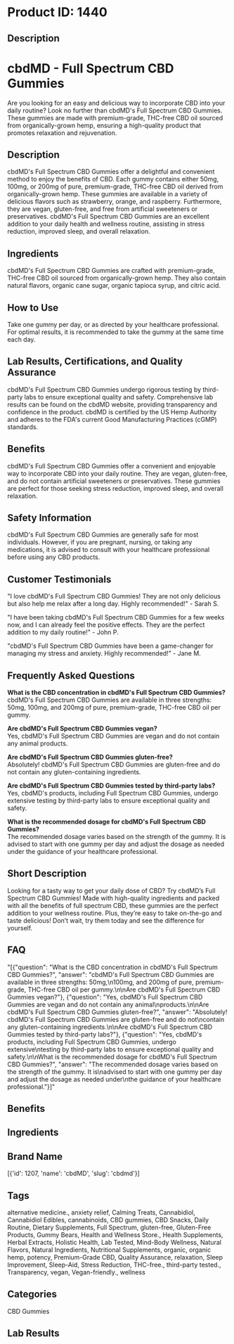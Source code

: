 # Product ID: 1440
## Description
<div class="flex flex-grow flex-col gap-3">
<div class="flex flex-col items-start gap-4 whitespace-pre-wrap break-words">
<div class="markdown prose w-full break-words dark:prose-invert dark">
<h1>cbdMD - Full Spectrum CBD Gummies</h1>
<p>Are you looking for an easy and delicious way to incorporate CBD into your daily routine? Look no further than cbdMD's Full Spectrum CBD Gummies. These gummies are made with premium-grade, THC-free CBD oil sourced from organically-grown hemp, ensuring a high-quality product that promotes relaxation and rejuvenation.</p>
<h2>Description</h2>
<p>cbdMD's Full Spectrum CBD Gummies offer a delightful and convenient method to enjoy the benefits of CBD. Each gummy contains either 50mg, 100mg, or 200mg of pure, premium-grade, THC-free CBD oil derived from organically-grown hemp. These gummies are available in a variety of delicious flavors such as strawberry, orange, and raspberry. Furthermore, they are vegan, gluten-free, and free from artificial sweeteners or preservatives. cbdMD's Full Spectrum CBD Gummies are an excellent addition to your daily health and wellness routine, assisting in stress reduction, improved sleep, and overall relaxation.</p>
<h2>Ingredients</h2>
<p>cbdMD's Full Spectrum CBD Gummies are crafted with premium-grade, THC-free CBD oil sourced from organically-grown hemp. They also contain natural flavors, organic cane sugar, organic tapioca syrup, and citric acid.</p>
<h2>How to Use</h2>
<p>Take one gummy per day, or as directed by your healthcare professional. For optimal results, it is recommended to take the gummy at the same time each day.</p>
<h2>Lab Results, Certifications, and Quality Assurance</h2>
<p>cbdMD's Full Spectrum CBD Gummies undergo rigorous testing by third-party labs to ensure exceptional quality and safety. Comprehensive lab results can be found on the cbdMD website, providing transparency and confidence in the product. cbdMD is certified by the US Hemp Authority and adheres to the FDA's current Good Manufacturing Practices (cGMP) standards.</p>
<h2>Benefits</h2>
<p>cbdMD's Full Spectrum CBD Gummies offer a convenient and enjoyable way to incorporate CBD into your daily routine. They are vegan, gluten-free, and do not contain artificial sweeteners or preservatives. These gummies are perfect for those seeking stress reduction, improved sleep, and overall relaxation.</p>
<h2>Safety Information</h2>
<p>cbdMD's Full Spectrum CBD Gummies are generally safe for most individuals. However, if you are pregnant, nursing, or taking any medications, it is advised to consult with your healthcare professional before using any CBD products.</p>
<h2>Customer Testimonials</h2>
<p>"I love cbdMD's Full Spectrum CBD Gummies! They are not only delicious but also help me relax after a long day. Highly recommended!" - Sarah S.</p>
<p>"I have been taking cbdMD's Full Spectrum CBD Gummies for a few weeks now, and I can already feel the positive effects. They are the perfect addition to my daily routine!" - John P.</p>
<p>"cbdMD's Full Spectrum CBD Gummies have been a game-changer for managing my stress and anxiety. Highly recommended!" - Jane M.</p>
<h2>Frequently Asked Questions</h2>
<p><strong>What is the CBD concentration in cbdMD's Full Spectrum CBD Gummies?</strong><br />
cbdMD's Full Spectrum CBD Gummies are available in three strengths: 50mg, 100mg, and 200mg of pure, premium-grade, THC-free CBD oil per gummy.</p>
<p><strong>Are cbdMD's Full Spectrum CBD Gummies vegan?</strong><br />
Yes, cbdMD's Full Spectrum CBD Gummies are vegan and do not contain any animal products.</p>
<p><strong>Are cbdMD's Full Spectrum CBD Gummies gluten-free?</strong><br />
Absolutely! cbdMD's Full Spectrum CBD Gummies are gluten-free and do not contain any gluten-containing ingredients.</p>
<p><strong>Are cbdMD's Full Spectrum CBD Gummies tested by third-party labs?</strong><br />
Yes, cbdMD's products, including Full Spectrum CBD Gummies, undergo extensive testing by third-party labs to ensure exceptional quality and safety.</p>
<p><strong>What is the recommended dosage for cbdMD's Full Spectrum CBD Gummies?</strong><br />
The recommended dosage varies based on the strength of the gummy. It is advised to start with one gummy per day and adjust the dosage as needed under the guidance of your healthcare professional.</p>
</div>
</div>
</div>

## Short Description
<p>Looking for a tasty way to get your daily dose of CBD? Try cbdMD&#8217;s Full Spectrum CBD Gummies! Made with high-quality ingredients and packed with all the benefits of full spectrum CBD, these gummies are the perfect addition to your wellness routine. Plus, they&#8217;re easy to take on-the-go and taste delicious! Don&#8217;t wait, try them today and see the difference for yourself.</p>

## FAQ
"[{\"question\": \"What is the CBD concentration in cbdMD's Full Spectrum CBD Gummies?\", \"answer\": \"cbdMD's Full Spectrum CBD Gummies are available in three strengths: 50mg,\\n100mg, and 200mg of pure, premium-grade, THC-free CBD oil per gummy.\\n\\nAre cbdMD's Full Spectrum CBD Gummies vegan?\"}, {\"question\": \"Yes, cbdMD's Full Spectrum CBD Gummies are vegan and do not contain any animal\\nproducts.\\n\\nAre cbdMD's Full Spectrum CBD Gummies gluten-free?\", \"answer\": \"Absolutely! cbdMD's Full Spectrum CBD Gummies are gluten-free and do not\\ncontain any gluten-containing ingredients.\\n\\nAre cbdMD's Full Spectrum CBD Gummies tested by third-party labs?\"}, {\"question\": \"Yes, cbdMD's products, including Full Spectrum CBD Gummies, undergo extensive\\ntesting by third-party labs to ensure exceptional quality and safety.\\n\\nWhat is the recommended dosage for cbdMD's Full Spectrum CBD Gummies?\", \"answer\": \"The recommended dosage varies based on the strength of the gummy. It is\\nadvised to start with one gummy per day and adjust the dosage as needed under\\nthe guidance of your healthcare professional.\"}]"
## Benefits

## Ingredients

## Brand Name
[{'id': 1207, 'name': 'cbdMD', 'slug': 'cbdmd'}]
## Tags
alternative medicine., anxiety relief, Calming Treats, Cannabidiol, Cannabidiol Edibles, cannabinoids, CBD gummies, CBD Snacks, Daily Routine, Dietary Supplements, Full Spectrum, gluten-free, Gluten-Free Products, Gummy Bears, Health and Wellness Store., Health Supplements, Herbal Extracts, Holistic Health, Lab Tested, Mind-Body Wellness, Natural Flavors, Natural Ingredients, Nutritional Supplements, organic, organic hemp, potency, Premium-Grade CBD, Quality Assurance, relaxation, Sleep Improvement, Sleep-Aid, Stress Reduction, THC-free., third-party tested., Transparency, vegan, Vegan-friendly., wellness
## Categories
CBD Gummies
## Lab Results

